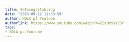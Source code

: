 ```yaml
---
title: Setningsstabling
date: "2023-09-12 11:33:59"
author: NDLA på Youtube
authorlink: https://www.youtube.com/watch?v=EBXUxSyV5SY
tags:
- NDLA-pa-Youtube
---
```


